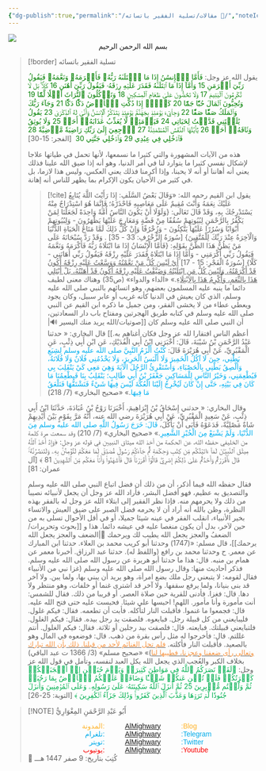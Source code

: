 ```yaml
---
{"dg-publish":true,"permalink":"/مقالات/تسلية الفقير باتسائه 📝/","noteIcon":"🎇"}
---
```



<img src="https://images.unsplash.com/photo-1541976844346-f18aeac57b06?q=80&w=735&auto=format&fit=crop&ixlib=rb-4.1.0&ixid=M3wxMjA3fDB8MHxwaG90by1wYWdlfHx8fGVufDB8fHx8fA%3D%3D"/>
<center>بسم الله الرحمن الرحيم </center>

> [!border] تسلية الفقير باتسائه
> 
> 
> 
> 
> يقول الله عز وجل: 
> <span style="color: green">فَأَمَّا ٱلۡإِنسَٰنُ إِذَا مَا ٱبۡتَلَىٰهُ رَبُّهُۥ فَأَكۡرَمَهُۥ وَنَعَّمَهُۥ فَيَقُولُ رَبِّيٓ أَكۡرَمَنِ 15 وَأَمَّآ إِذَا مَا ٱبۡتَلَىٰهُ فَقَدَرَ عَلَيۡهِ رِزۡقَهُۥ فَيَقُولُ رَبِّيٓ أَهَٰنَنِ 16 كَلَّاۖ بَل لَّا تُكۡرِمُونَ ٱلۡيَتِيمَ 17 وَلَا تَحَٰٓضُّونَ عَلَىٰ طَعَامِ ٱلۡمِسۡكِينِ 18 وَتَأۡكُلُونَ ٱلتُّرَاثَ أَكۡلٗا لَّمّٗا 19 وَتُحِبُّونَ ٱلۡمَالَ حُبّٗا جَمّٗا 20 كَلَّآۖ إِذَا دُكَّتِ ٱلۡأَرۡضُ دَكّٗا دَكّٗا 21 وَجَآءَ رَبُّكَ وَٱلۡمَلَكُ صَفّٗا صَفّٗا 22 وَجِاْيٓءَ يَوۡمَئِذِۭ بِجَهَنَّمَۚ يَوۡمَئِذٖ يَتَذَكَّرُ ٱلۡإِنسَٰنُ وَأَنَّىٰ لَهُ ٱلذِّكۡرَىٰ 23 يَقُولُ يَٰلَيۡتَنِي قَدَّمۡتُ لِحَيَاتِي 24 فَيَوۡمَئِذٖ لَّا يُعَذِّبُ عَذَابَهُۥٓ أَحَدٞ 25 وَلَا يُوثِقُ وَثَاقَهُۥٓ أَحَدٞ 26 يَٰٓأَيَّتُهَا ٱلنَّفۡسُ ٱلۡمُطۡمَئِنَّةُ 27 ٱرۡجِعِيٓ إِلَىٰ رَبِّكِ رَاضِيَةٗ مَّرۡضِيَّةٗ 28 فَٱدۡخُلِي فِي عِبَٰدِي 29 وَٱدۡخُلِي جَنَّتِي 30</span>  [الفجر: 15-30]
> 
> هذه من الآيات المشهورة والتي كثيرا ما نسمعها، لأنها تحمل في طياتها علاجا لإشكال نفسي كثيرا ما يتوارد لنا في أمر الدنيا، وهو أنه إذا ضيق الله علينا فذلك يعني أنه أهاننا أو أنه لا يحبنا، وإذا أكرمنا فذلك يعني العكس، وليس هذا لازما، بل في كثير من الأحيان يكون الإكرام بما يظهر للناس أنه إهانة. 
> > [!cite] يقول ابن القيم رحمه الله:
> > «وَقَالَ بَعْضُ السَّلَفِ: إِذَا رَأَيْتَ اللَّهَ يُتَابِعُ عَلَيْكَ نِعَمَهُ وَأَنْتَ مُقِيمٌ عَلَى مَعَاصِيهِ فَاحْذَرْهُ؛ فَإِنَّمَا هُوَ اسْتِدْرَاجٌ مِنْهُ يَسْتَدْرِجُكَ بِهِ، وَقَدْ قَالَ تَعَالَى: {وَلَوْلَا أَنْ يَكُونَ النَّاسُ أُمَّةً وَاحِدَةً لَجَعَلْنَا لِمَنْ يَكْفُرُ بِالرَّحْمَنِ لِبُيُوتِهِمْ سُقُفًا مِنْ فَضَّةٍ وَمَعَارِجَ عَلَيْهَا يَظْهَرُونَ - وَلِبُيُوتِهِمْ أَبْوَابًا وَسُرُرًا عَلَيْهَا يَتَّكِئُونَ - وَزُخْرُفًا وَإِنْ كُلُّ ذَلِكَ لَمَّا مَتَاعُ الْحَيَاةِ الدُّنْيَا وَالْآخِرَةُ عِنْدَ رَبِّكَ لِلْمُتَّقِينَ} [سُورَةُ الزُّخْرُفِ: 33 - 35] .
> > وَقَدْ رَدَّ سُبْحَانَهُ عَلَى مَنْ يَظُنُّ هَذَا الظَّنَّ بِقَوْلِهِ: {فَأَمَّا الْإِنْسَانُ إِذَا مَا ‌ابْتَلَاهُ ‌رَبُّهُ فَأَكْرَمَهُ وَنَعَّمَهُ فَيَقُولُ رَبِّي أَكْرَمَنِي - وَأَمَّا إِذَا مَا ابْتَلَاهُ فَقَدَرَ عَلَيْهِ رِزْقَهُ فَيَقُولُ رَبِّي أَهَانَنِي - كَلَّا} [سُورَةُ الْفَجْرِ: 15 - 17] <u>أَيْ لَيْسَ كُلُّ مَنْ نَعَّمْتُهُ وَوَسَّعْتُ عَلَيْهِ رِزْقَهُ أَكُونُ قَدْ أَكْرَمْتُهُ، وَلَيْسَ كُلُّ مَنِ ابْتَلَيْتُهُ وَضَيَّقْتُ عَلَيْهِ رِزْقَهُ أَكُونُ قَدْ أَهَنْتُهُ، بَلْ أَبْتَلِي هَذَا بِالنِّعَمِ، وَأُكْرِمُ هَذَا بِالِابْتِلَاءِ</u>.»
> > «الداء والدواء» (ص35)
> وهناك معنى لطيف دائما ما ينبه عليه المسلمون بعضهم، وهو اتسائهم بالنبي صلى الله عليه وسلم، الذي كان يعيش في الدنيا كأنه غريب أو عابر سبيل، وكان يجود ويعطي عطاء من لا يخشى الفقر، ومن جميل ما ذكره ابن القيم عن النبي صلى الله عليه وسلم في كتابه طريق الهجرتين ومفتاح باب دار السعادتين، أن النبي صلى الله عليه وسلم كان [[صوتيات/الله يريد منك اليسير 🔊\|أعظم الناس افتقارا لله عز وجل فكان أغناهم به.]]
> قال البخاري: 
> « حدثنا عَبْدُ الرَّحْمَنِ بْنُ شَيْبَةَ، قَالَ: أَخْبَرَنِي ابْنُ أَبِي الْفُدَيْكِ، عَنِ ابْنِ أَبِي ذِئْبٍ، عَنِ الْمَقْبُرِيِّ، عَنْ أَبِي هُرَيْرَةَ قَالَ: <font color="#00b0f0">كُنْتُ أَلْزَمُ النَّبِيَّ صلى الله عليه وسلم لِشِبَعِ بَطْنِي، حِينَ لَا آكُلُ الْخَمِيرَ وَلَا أَلْبَسُ الْحَرِيرَ، وَلَا يَخْدُمُنِي فُلَانٌ وَلَا فُلَانَةُ، وَأُلْصِقُ بَطْنِي بِالْحَصْبَاءِ، وَأَسْتَقْرِئُ الرَّجُلَ الْآيَةَ وَهِيَ مَعِي كَيْ يَنْقَلِبَ بِي فَيُطْعِمَنِي، وَخَيْرُ النَّاسِ لِلْمَسَاكِينِ جَعْفَرُ بْنُ أَبِي طَالِبٍ؛ يَنْقَلِبُ بِنَا فَيطْعِمُنَا مَا كَانَ فِي بَيْتِهِ، حَتَّى إِنْ كَانَ لَيُخْرِجُ إِلَيْنَا الْعُكَّةَ لَيْسَ فِيهَا شَيْءٌ فَنَشْتَقُّهَا فَنَلْعَقُ مَا فِيهَا</font>.»
> «صحيح البخاري» (7/ 218)
> 
> وقال البخاري: 
> « حدثني إِسْحَاقُ بْنُ إِبْرَاهِيمَ، أَخْبَرَنَا رَوْحُ بْنُ عُبَادَةَ، حَدَّثَنَا ابْنُ أَبِي ذِئْبٍ، عَنْ سَعِيدٍ الْمَقْبُرِيِّ، عَنْ أَبِي هُرَيْرَةَ رضي الله عنه، أَنَّهُ مَرَّ بِقَوْمٍ بَيْنَ أَيْدِيهِمْ شَاةٌ مَصْلِيَّةٌ، فَدَعَوْهُ فَأَبَى أَنْ يَأْكُلَ، <font color="#00b0f0">قَالَ: خَرَجَ رَسُولُ اللَّهِ صلى الله عليه وسلم مِنَ الدُّنْيَا، وَلَمْ يَشْبَعْ مِنَ الْخُبْزِ الشَّعِيرِ</font>.»
> «صحيح البخاري» (7/ 210)
> وقد سمعت مرة كلمة من الخليفي حفظه الله، عن الحكمة من أخذ الله ميثاق النبيين في قوله عز وجل: 
> ﴿وَإِذۡ أَخَذَ ٱللَّهُ مِيثَٰقَ ٱلنَّبِيِّـۧنَ لَمَآ ءَاتَيۡتُكُم مِّن كِتَٰبٖ وَحِكۡمَةٖ ثُمَّ جَآءَكُمۡ رَسُولٞ مُّصَدِّقٞ لِّمَا مَعَكُمۡ لَتُؤۡمِنُنَّ بِهِۦ وَلَتَنصُرُنَّهُۥۚ قَالَ ءَأَقۡرَرۡتُمۡ وَأَخَذۡتُمۡ عَلَىٰ ذَٰلِكُمۡ إِصۡرِيۖ قَالُوٓاْ أَقۡرَرۡنَاۚ قَالَ فَٱشۡهَدُواْ وَأَنَا۠ مَعَكُم مِّنَ ٱلشَّٰهِدِينَ 81 ﴾ [آل عمران: 81]
> 
> فقال حفظه الله فيما أذكر، أن من ذلك أن فضل اتباع النبي صلى الله عليه وسلم والتصديق به عظيم، فهو أفضل البشر، فأراد الله عز وجل أن يجعل لأنبيائه نصيبا من ذلك ولا يحرمهم منه.
> فإذا نظر الفقير إلى ابتلاء الله عز وجل له بالفقر بهذه النظرة، وظن بالله أنه أراد أن لا يحرمه فضل الصبر على ضيق العيش والاتساء بخير الأنبياء، انقلب الفقر في عينه شيئا جميلا، أو في أقل الأحوال تسلى به من حين لآخر، بدل أن يكون منغصا عليه في عيشه دائما. 
> هذا و [[بحوث وتحريرات/الضعفُ والعجز يجعل الله يطيب لك ويرحمك 📃\|الضعف والعجز يجعل الله يرحمك]]، قال مسلم: 
«(1747) وحدثنا أبو كريب محمد بن العلاء. حدثنا ابن المبارك عن معمر. ح وحدثنا محمد بن رافع (واللفظ له). حدثنا عبد الرزاق. أخبرنا معمر عن همام بن منبه. قال: هذا ما حدثنا أبو هريرة عن رسول الله صلى الله عليه وسلم. فذكر أحاديث منها: وقال رسول الله صلى الله عليه وسلم (غزا نبي من الأنبياء فقال لقومه: لا يتبعني رجل ملك بضع امرأة، وهو يريد أن يبني بها، ولما يبن. ولا آخر قد بنى بنيانا، ولما يرفع سقفها. ولا آخر قد اشترى غنما أو خلفات، وهو منتظر ولا دها. قال: فغزا. فأدنى للقرية حين صلاة العصر. أو قريبا من ذلك. فقال للشمس: أنت مأمورة وأنا مأمور. اللهم! احبسها علي شيئا. فحبست عليه حتى فتح الله عليه. قال: فجمعوا ما غنموا.
فأقبلت النار لتأكله. فأبت أن تطعمه. فقال: فيكم غلول. فليبايعني من كل قبيلة رجل. فبايعوه. فلصقت يد رجل بيده. فقال: فيكم الغلول. فلتبايعني قبيلتك. فبايعته. قال: فلصقت بيد رجلين أو ثلاثة. فقال: فيكم الغلول. أنتم غللتم. قال: فأخرجوا له مثل رأس بقرة من ذهب. قال: فوضعوه في المال وهو بالصعيد. فأقبلت النار فأكلته. <u><font color="#f79646">فلم تحل الغنائم لأحد من قبلنا. ذلك بأن الله تبارك وتعالى رأى ضعفنا وعجزنا، فطيبها لنا</font></u>)»
«صحيح مسلم» (3/ 1366 ت عبد الباقي)
> بخلاف الكبر والعُجب الذي يجعل الله يكل العبد لنفسه، وتأمل في قول الله عز وجل: 
> <font color="#00b050">﴿لَقَدۡ نَصَرَكُمُ ٱللَّهُ فِي مَوَاطِنَ كَثِيرَةٖ وَيَوۡمَ حُنَيۡنٍ إِذۡ أَعۡجَبَتۡكُمۡ كَثۡرَتُكُمۡ فَلَمۡ تُغۡنِ عَنكُمۡ شَيۡـٔٗا وَضَاقَتۡ عَلَيۡكُمُ ٱلۡأَرۡضُ بِمَا رَحُبَتۡ ثُمَّ وَلَّيۡتُم مُّدۡبِرِينَ 25 ثُمَّ أَنزَلَ ٱللَّهُ سَكِينَتَهُۥ عَلَىٰ رَسُولِهِۦ وَعَلَى ٱلۡمُؤۡمِنِينَ وَأَنزَلَ جُنُودٗا لَّمۡ تَرَوۡهَا وَعَذَّبَ ٱلَّذِينَ كَفَرُواْۚ وَذَٰلِكَ جَزَآءُ ٱلۡكَٰفِرِينَ ﴾ </font>[التوبة: 25-26]
> 
> 
> 

> [!NOTE]   أَبُو عَبْدِ الرَّحْمَنِ المِغْوَارِيُّ 
> <div style="display: flex; width: 100%; text-align: center; font-family: sans-serif;"> <div style="flex: 1; text-align: right; color: #ffb329;">المدونة:</div>     <div style="flex: 1;">    <a href="https://almighwary.netlify.app">AlMighwary</a>  </div><div style="flex: 1; text-align: left; color: #ffb329;">:Blog</div></div>
>     <div style="display: flex; width: 100%; text-align: center; font-family: sans-serif;"> <div style="flex: 1; text-align: right; color: #01abe9;">تلغرام:</div>      <div style="flex: 1;">        <a href="https://t.me/AlMighwary">AlMighwary</a>      </div>      <div style="flex: 1; text-align: left; color: #01abe9;">:Telegram</div>   </div>
>    
>    <div style="display: flex; width: 100%; text-align: center; font-family: sans-serif;">     <div style="flex: 1; text-align: right; color: #01abe9;">تويتر:</div>      <div style="flex: 1;">       <a href="https://x.com/AlMighwary">AlMighwary</a>      </div>     <div style="flex: 1; text-align: left; color: #01abe9;">:Twitter</div>    </div> <div style="display: flex; width: 100%; text-align: center; font-family: sans-serif;">      <div style="flex: 1; text-align: right; color: #fb0101;">يوتيوب:</div><div style="flex: 1;"> <a href="https://www.youtube.com/@AlMighwary">AlMighwary</a>      </div>  <div style="flex: 1; text-align: left; color: #fb0101;">:Youtube</div>   </div>   
>    <footer>📅 كُتِبَ  بتاريخ: 9 صفر 1447 هـــ</footer>
 
 
 


